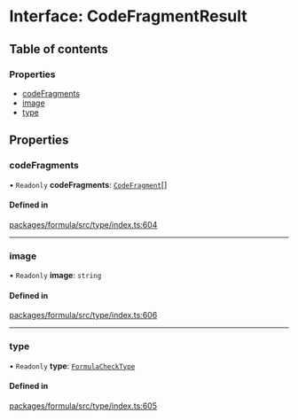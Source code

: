 # Interface: CodeFragmentResult

## Table of contents

### Properties

- [codeFragments](CodeFragmentResult.md#codefragments)
- [image](CodeFragmentResult.md#image)
- [type](CodeFragmentResult.md#type)

## Properties

### <a id="codefragments" name="codefragments"></a> codeFragments

• `Readonly` **codeFragments**: [`CodeFragment`](../README.md#codefragment)[]

#### Defined in

[packages/formula/src/type/index.ts:604](https://github.com/mashcard/mashcard/blob/main/packages/formula/src/type/index.ts#L604)

---

### <a id="image" name="image"></a> image

• `Readonly` **image**: `string`

#### Defined in

[packages/formula/src/type/index.ts:606](https://github.com/mashcard/mashcard/blob/main/packages/formula/src/type/index.ts#L606)

---

### <a id="type" name="type"></a> type

• `Readonly` **type**: [`FormulaCheckType`](../README.md#formulachecktype)

#### Defined in

[packages/formula/src/type/index.ts:605](https://github.com/mashcard/mashcard/blob/main/packages/formula/src/type/index.ts#L605)
